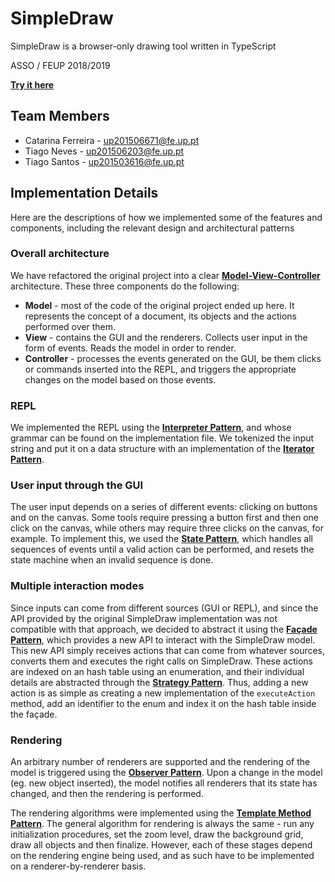 # SimpleDraw

SimpleDraw is a browser-only drawing tool written in TypeScript

ASSO / FEUP 2018/2019

[**Try it here**](https://tiagolascasas.github.io/FEUP-ASSO/)

## Team Members

*  Catarina Ferreira - up201506671@fe.up.pt
*  Tiago Neves - up201506203@fe.up.pt
*  Tiago Santos - up201503616@fe.up.pt

## Implementation Details

Here are the descriptions of how we implemented some of the features and components, including the relevant design and architectural patterns

### Overall architecture

We have refactored the original project into a clear [**Model-View-Controller**](https://en.wikipedia.org/wiki/Model%E2%80%93view%E2%80%93controller) architecture. These three components do the following:

*  **Model** - most of the code of the original project ended up here. It represents the concept of a document, its objects and the actions performed over them.
*  **View** - contains the GUI and the renderers. Collects user input in the form of events. Reads the model in order to render.
*  **Controller** - processes the events generated on the GUI, be them clicks or commands inserted into the REPL, and triggers the appropriate changes on the model based on those events.

### REPL

We implemented the REPL using the [**Interpreter Pattern**](https://en.wikipedia.org/wiki/Interpreter_pattern), and whose grammar can be found
on the implementation file. We tokenized the input string and put it on a data structure with an implementation of the [**Iterator Pattern**](https://en.wikipedia.org/wiki/Iterator_pattern).

### User input through the GUI

The user input depends on a series of different events: clicking on buttons and on the canvas. Some tools require pressing a button first and then one click on the canvas,
while others may require three clicks on the canvas, for example. To implement this, we used the [**State Pattern**](https://en.wikipedia.org/wiki/State_pattern), which handles all sequences of events until a valid action can be performed, and resets the state machine when an invalid sequence is done.

### Multiple interaction modes

Since inputs can come from different sources (GUI or REPL), and since the API provided by the original SimpleDraw implementation was not compatible with that approach, we decided to abstract it using the [**Façade Pattern**](https://en.wikipedia.org/wiki/Facade_pattern), which provides a new API to interact with the SimpleDraw model. This new API simply receives actions that can come from whatever sources, converts them and executes the right calls on SimpleDraw. These actions are indexed on an hash table using an enumeration, and their individual details are abstracted through the [**Strategy Pattern**](https://en.wikipedia.org/wiki/Strategy_pattern). Thus, adding a new action is as simple as creating a new implementation of the ```executeAction``` method, add an identifier to the enum and index it on the hash table inside the façade.

### Rendering

An arbitrary number of renderers are supported and the rendering of the model is triggered using the [**Observer Pattern**](https://en.wikipedia.org/wiki/Observer_pattern). Upon a change in the model (eg. new object inserted), the model notifies all renderers that its state has changed, and then the rendering is performed.

The rendering algorithms were implemented using the [**Template Method Pattern**](https://en.wikipedia.org/wiki/Template_method_pattern). The general algorithm for rendering is always the same - run any initialization procedures, 
set the zoom level, draw the background grid, draw all objects and then finalize. However, each of these stages depend on the rendering engine being used, and as such have to
be implemented on a renderer-by-renderer basis.
